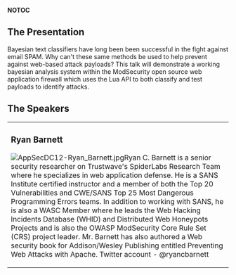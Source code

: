 <noinclude></noinclude> __NOTOC__

## The Presentation

Bayesian text classifiers have long been been successful in the fight
against email SPAM. Why can't these same methods be used to help prevent
against web-based attack payloads? This talk will demonstrate a working
bayesian analysis system within the ModSecurity open source web
application firewall which uses the Lua API to both classify and test
payloads to identify attacks.

## The Speakers

<table>

<tr>

<td>

### Ryan Barnett

![AppSecDC12-Ryan_Barnett.jpg](AppSecDC12-Ryan_Barnett.jpg
"AppSecDC12-Ryan_Barnett.jpg")Ryan C. Barnett is a senior security
researcher on Trustwave's SpiderLabs Research Team where he specializes
in web application defense. He is a SANS Institute certified instructor
and a member of both the Top 20 Vulnerabilities and CWE/SANS Top 25 Most
Dangerous Programming Errors teams. In addition to working with SANS, he
is also a WASC Member where he leads the Web Hacking Incidents Database
(WHID) and Distributed Web Honeypots Projects and is also the OWASP
ModSecurity Core Rule Set (CRS) project leader. Mr. Barnett has also
authored a Web security book for Addison/Wesley Publishing entitled
Preventing Web Attacks with Apache. Twitter account - @ryancbarnett

</td>

</tr>

</table>

<noinclude></noinclude>